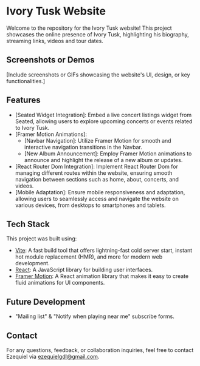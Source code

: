# Ivory Tusk Website

Welcome to the repository for the Ivory Tusk website! 
This project showcases the online presence of Ivory Tusk, highlighting his biography, streaming links, videos and tour dates.

## Screenshots or Demos

[Include screenshots or GIFs showcasing the website's UI, design, or key functionalities.]

## Features

- [Seated Widget Integration]: Embed a live concert listings widget from Seated, allowing users to explore upcoming concerts or events related to Ivory Tusk.
- [Framer Motion Animations]:
  - [Navbar Navigation]: Utilize Framer Motion for smooth and interactive navigation transitions in the Navbar.
  - [New Album Announcement]: Employ Framer Motion animations to announce and highlight the release of a new album or updates.
- [React Router Dom Integration]: Implement React Router Dom for managing different routes within the website, ensuring smooth navigation between sections such as home, about, concerts, and videos.
- [Mobile Adaptation]: Ensure mobile responsiveness and adaptation, allowing users to seamlessly access and navigate the website on various devices, from desktops to smartphones and tablets.


## Tech Stack

This project was built using:

- [Vite](https://vitejs.dev/): A fast build tool that offers lightning-fast cold server start, instant hot module replacement (HMR), and more for modern web development.
- [React](https://reactjs.org/): A JavaScript library for building user interfaces.
- [Framer Motion](https://www.framer.com/motion/): A React animation library that makes it easy to create fluid animations for UI components.

## Future Development

- "Mailing list" & "Notify when playing near me" subscribe forms.

## Contact

For any questions, feedback, or collaboration inquiries, feel free to contact Ezequiel via ezequielgdl@gmail.com.

